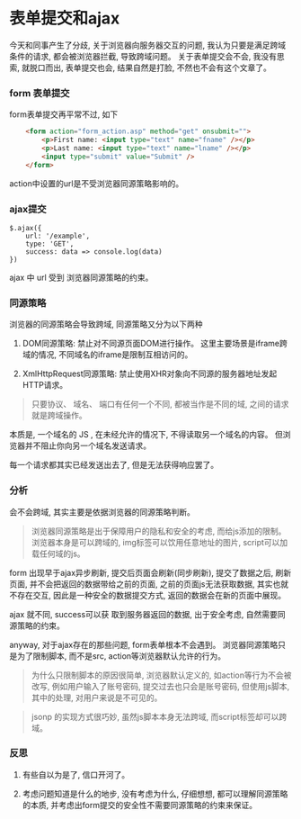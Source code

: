 # 表单提交和ajax

今天和同事产生了分歧, 关于浏览器向服务器交互的问题, 我认为只要是满足跨域条件的请求, 都会被浏览器拦截, 导致跨域问题。 关于表单提交会不会, 我没有思索, 就脱口而出, 表单提交也会, 结果自然是打脸, 不然也不会有这个文章了。 

### form 表单提交

form表单提交再平常不过, 如下

```html
    <form action="form_action.asp" method="get" onsubmit="">
        <p>First name: <input type="text" name="fname" /></p>
        <p>Last name: <input type="text" name="lname" /></p>
        <input type="submit" value="Submit" />
    </form>
```

action中设置的url是不受浏览器同源策略影响的。 

### ajax提交

    $.ajax({
        url: '/example', 
        type: 'GET', 
        success: data => console.log(data)
    })

ajax 中 url 受到 浏览器同源策略的约束。 

### 同源策略

浏览器的同源策略会导致跨域, 同源策略又分为以下两种

1. DOM同源策略: 禁止对不同源页面DOM进行操作。 这里主要场景是iframe跨域的情况, 不同域名的iframe是限制互相访问的。 

2. XmlHttpRequest同源策略: 禁止使用XHR对象向不同源的服务器地址发起HTTP请求。 

> 只要协议、 域名、 端口有任何一个不同, 都被当作是不同的域, 之间的请求就是跨域操作。 

本质是, 一个域名的 JS , 在未经允许的情况下, 不得读取另一个域名的内容。 但浏览器并不阻止你向另一个域名发送请求。 

每一个请求都其实已经发送出去了, 但是无法获得响应罢了。 

### 分析

会不会跨域, 其实主要是依据浏览器的同源策略判断。 

> 浏览器同源策略是出于保障用户的隐私和安全的考虑, 而给js添加的限制。 浏览器本身是可以跨域的, img标签可以饮用任意地址的图片, script可以加载任何域的js。 

form 出现早于ajax异步刷新, 提交后页面会刷新(同步刷新), 提交了数据之后, 刷新页面, 并不会把返回的数据带给之前的页面, 之前的页面js无法获取数据, 其实也就不存在交互, 因此是一种安全的数据提交方式, 返回的数据会在新的页面中展现。 

ajax 就不同, success可以获 取到服务器返回的数据, 出于安全考虑, 自然需要同源策略的约束。 

anyway, 对于ajax存在的那些问题, form表单根本不会遇到。 浏览器同源策略只是为了限制脚本, 而不是src, action等浏览器默认允许的行为。 

> 为什么只限制脚本的原因很简单, 浏览器默认定义的, 如action等行为不会被改写, 例如用户输入了账号密码, 提交过去也只会是账号密码, 但使用js脚本, 其中的处理, 对用户来说是不可见的。 

> jsonp 的实现方式很巧妙, 虽然js脚本本身无法跨域, 而script标签却可以跨域。 

### 反思

1. 有些自以为是了, 信口开河了。 

2. 考虑问题知道是什么的地步, 没有考虑为什么, 仔细想想, 都可以理解同源策略的本质, 并考虑出form提交的安全性不需要同源策略的约束来保证。 

